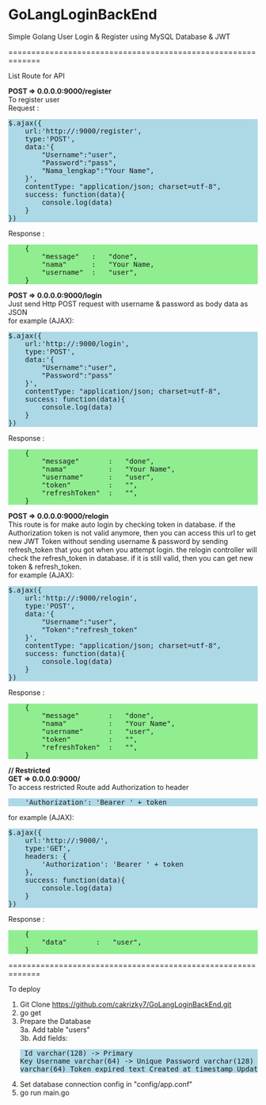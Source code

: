 # GoLangLoginBackEnd
Simple Golang User Login &amp; Register using MySQL Database & JWT

=============================================================

List Route for API

<b>POST => 0.0.0.0:9000/register</b><br>
To register user<br>
Request : 
<pre style="background-color:lightblue;">
$.ajax({
    url:'http://<server-ip/domain>:9000/register',
    type:'POST',
    data:'{
        "Username":"user",
        "Password":"pass",
        "Nama_lengkap":"Your Name",
    }',
    contentType: "application/json; charset=utf-8",
    success: function(data){
        console.log(data)
    }
}) 
</pre>
Response :
<pre style="background-color:lightgreen;">
    {
        "message"   :   "done",
        "nama"      :   "Your Name,
        "username"  :   "user",
    }
</pre>
<b>POST => 0.0.0.0:9000/login</b><br>
Just send Http POST request with username & password as body data as JSON<br>
for example (AJAX):
<pre style="background-color:lightblue;">
$.ajax({
    url:'http://<server-ip/domain>:9000/login',
    type:'POST',
    data:'{
        "Username":"user",
        "Password":"pass"
    }',
    contentType: "application/json; charset=utf-8",
    success: function(data){
        console.log(data)
    }
}) 
</pre>
Response :
<pre style="background-color:lightgreen;">
    {
        "message"       :   "done",
        "nama"          :   "Your Name",
        "username"      :   "user",
        "token"         :   "<some token string>",
        "refreshToken"  :   "<some token string>",
    }
</pre>
<b>POST => 0.0.0.0:9000/relogin</b><br>
This route is for make auto login by checking token in database. if the Authorization token is not valid anymore, then you can access this url to get new JWT Token without sending username & password by sending refresh_token that you got when you attempt login. the relogin controller will check the refresh_token in database. if it is still valid, then you can get new token & refresh_token. <br>
for example (AJAX):
<pre style="background-color:lightblue;">
$.ajax({
    url:'http://<server-ip/domain>:9000/relogin',
    type:'POST',
    data:'{
        "Username":"user",
        "Token":"refresh_token"
    }',
    contentType: "application/json; charset=utf-8",
    success: function(data){
        console.log(data)
    }
}) 
</pre>
Response :
<pre style="background-color:lightgreen;">
    {
        "message"       :   "done",
        "nama"          :   "Your Name",
        "username"      :   "user",
        "token"         :   "<some token string>",
        "refreshToken"  :   "<some token string>",
    }
</pre>
<b>// Restricted<br>
GET => 0.0.0.0:9000/</b><br>
To access restricted Route add Authorization to header<br>
<pre style="background-color:lightblue;">
    'Authorization': 'Bearer ' + token
</pre>
for example (AJAX):
<pre style="background-color:lightblue;">
$.ajax({
    url:'http://<server-ip/domain>:9000/',
    type:'GET',
    headers: {
        'Authorization': 'Bearer ' + token
    },
    success: function(data){
        console.log(data)
    }
}) 
</pre>
Response :
<pre style="background-color:lightgreen;">
    {
        "data"       :   "user",
    }
</pre>

=============================================================

To deploy

1. Git Clone https://github.com/cakrizky7/GoLangLoginBackEnd.git
2. go get 
3. Prepare the Database<br>
    3a. Add table "users"<br>
    3b. Add fields:
        <pre style="background-color:lightblue;">
        Id            varchar(128) -> Primary Key
        Username      varchar(64) -> Unique
        Password      varchar(128)
        Nama_lengkap  varchar(64)
        Token_expired text
        Created_at    timestamp
        Updated_at    timestamp
        </pre>
4. Set database connection config in "config/app.conf"
5. go run main.go

